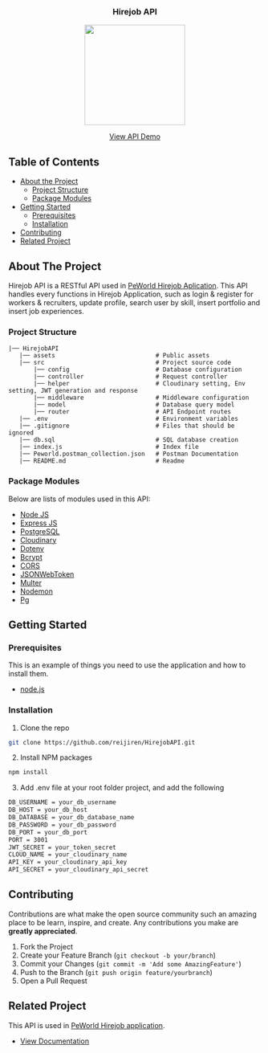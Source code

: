 <br />
<p align="center">

  <h3 align="center">Hirejob API</h3>
  <p align="center">
    <image align="center" width="200" src='./assets/hirejob_logo.png' />
  </p>
  <p align="center">
    <a href="https://hirejob-rhefrz.up.railway.app">View API Demo</a>
  </p>
</p>



<!-- TABLE OF CONTENTS -->
## Table of Contents

* [About the Project](#about-the-project)
  * [Project Structure](#project-structure)
  * [Package Modules](#package-modules)
* [Getting Started](#getting-started)
  * [Prerequisites](#prerequisites)
  * [Installation](#installation)
* [Contributing](#contributing)
* [Related Project](#related-project)



<!-- ABOUT THE PROJECT -->
## About The Project

Hirejob API is a RESTful API used in [PeWorld Hirejob Aplication](https://hirejob-rhefrz.vercel.app). This API handles every functions in Hirejob Application, such as login & register for workers & recruiters, update profile, search user by skill, insert portfolio and insert job experiences.

### Project Structure
```
|── HirejobAPI
   |── assets                            # Public assets
   |── src                               # Project source code
       |── config                        # Database configuration
       |── controller                    # Request controller
       |── helper                        # Cloudinary setting, Env setting, JWT generation and response
       |── middleware                    # Middleware configuration
       |── model                         # Database query model
       |── router                        # API Endpoint routes
   |── .env                              # Environment variables   
   |── .gitignore                        # Files that should be ignored  
   |── db.sql                            # SQL database creation
   |── index.js                          # Index file
   |── Peworld.postman_collection.json   # Postman Documentation
   |── README.md                         # Readme
```

### Package Modules

Below are lists of modules used in this API:

* [Node JS](https://nodejs.org/en/docs/)
* [Express JS](https://expressjs.com/)
* [PostgreSQL](https://www.postgresql.org/)
* [Cloudinary](https://cloudinary.com/)
* [Dotenv](https://www.npmjs.com/package/dotenv)
* [Bcrypt](https://www.npmjs.com/package/bcrypt)
* [CORS](https://www.npmjs.com/package/cors)
* [JSONWebToken](https://www.npmjs.com/package/jsonwebtoken)
* [Multer](https://www.npmjs.com/package/multer)
* [Nodemon](https://www.npmjs.com/package/nodemon)
* [Pg](https://www.npmjs.com/package/pg)


<!-- GETTING STARTED -->
## Getting Started

### Prerequisites

This is an example of things you need to use the application and how to install them.

* [node.js](https://nodejs.org/en/download/)

### Installation

1. Clone the repo
```sh
git clone https://github.com/reijiren/HirejobAPI.git
```
2. Install NPM packages
```sh
npm install
```
3. Add .env file at your root folder project, and add the following
```sh
DB_USERNAME = your_db_username
DB_HOST = your_db_host
DB_DATABASE = your_db_database_name
DB_PASSWORD = your_db_password
DB_PORT = your_db_port
PORT = 3001
JWT_SECRET = your_token_secret
CLOUD_NAME = your_cloudinary_name
API_KEY = your_cloudinary_api_key
API_SECRET = your_cloudinary_api_secret
```




<!-- CONTRIBUTING -->
## Contributing

Contributions are what make the open source community such an amazing place to be learn, inspire, and create. Any contributions you make are **greatly appreciated**.

1. Fork the Project
2. Create your Feature Branch (`git checkout -b your/branch`)
3. Commit your Changes (`git commit -m 'Add some AmazingFeature'`)
4. Push to the Branch (`git push origin feature/yourbranch`)
5. Open a Pull Request



<!-- RELATED PROJECT -->
## Related Project
This API is used in [PeWorld Hirejob application](https://hirejob-rhefrz.vercel.app).
* [View Documentation](https://github.com/reijiren/HirejobAPP)
